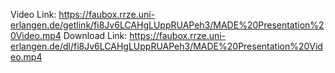 Video Link: https://faubox.rrze.uni-erlangen.de/getlink/fi8Jv6LCAHgLUppRUAPeh3/MADE%20Presentation%20Video.mp4
Download Link: https://faubox.rrze.uni-erlangen.de/dl/fi8Jv6LCAHgLUppRUAPeh3/MADE%20Presentation%20Video.mp4

